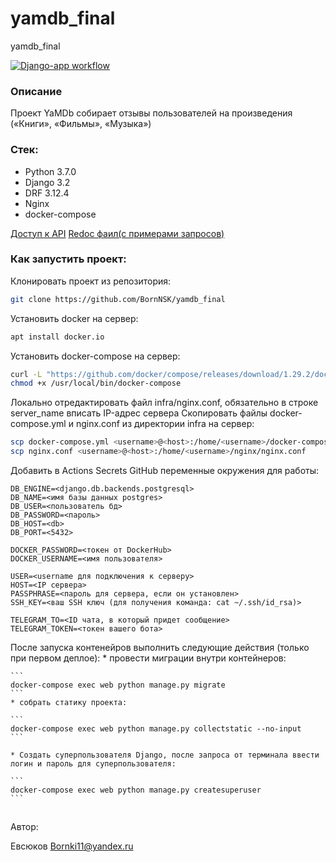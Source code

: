 # yamdb_final
yamdb_final

[![Django-app workflow](https://github.com/BornNSK/yamdb_final/actions/workflows/yamdb_workflow.yml/badge.svg)](https://github.com/BornNSK/yamdb_final/actions/workflows/yamdb_workflow.yml)

### Описание

Проект YaMDb собирает отзывы пользователей на произведения («Книги», «Фильмы», «Музыка»)

### Стек:
- Python 3.7.0
- Django 3.2
- DRF 3.12.4
- Nginx
- docker-compose

[Доступ к API](http://130.193.51.77/api/v1/)
[Redoc фаил(с примерами запросов)](http://130.193.51.77/redoc/)


### Как запустить проект:

Клонировать проект из репозитория:

```bash
git clone https://github.com/BornNSK/yamdb_final

```

Установить docker на сервер:

```bash
apt install docker.io 
```

Установить docker-compose на сервер:

```bash
curl -L "https://github.com/docker/compose/releases/download/1.29.2/docker-compose-$(uname -s)-$(uname -m)" -o /usr/local/bin/docker-compose
chmod +x /usr/local/bin/docker-compose
```

Локально отредактировать файл infra/nginx.conf, обязательно в строке server_name вписать IP-адрес сервера
Скопировать файлы docker-compose.yml и nginx.conf из директории infra на сервер:
```bash
scp docker-compose.yml <username>@<host>:/home/<username>/docker-compose.yml
scp nginx.conf <username>@<host>:/home/<username>/nginx/nginx.conf
```
Добавить в Actions Secrets GitHub переменные окружения для работы:

    
    DB_ENGINE=<django.db.backends.postgresql>
    DB_NAME=<имя базы данных postgres>
    DB_USER=<пользователь бд>
    DB_PASSWORD=<пароль>
    DB_HOST=<db>
    DB_PORT=<5432>
    
    DOCKER_PASSWORD=<токен от DockerHub>
    DOCKER_USERNAME=<имя пользователя>

    USER=<username для подключения к серверу>
    HOST=<IP сервера>
    PASSPHRASE=<пароль для сервера, если он установлен>
    SSH_KEY=<ваш SSH ключ (для получения команда: cat ~/.ssh/id_rsa)>

    TELEGRAM_TO=<ID чата, в который придет сообщение>
    TELEGRAM_TOKEN=<токен вашего бота>
    

После запуска контенейров выполнить следующие действия (только при первом деплое):
    * провести миграции внутри контейнеров:
    
    ```
    docker-compose exec web python manage.py migrate
    ```
    * собрать статику проекта:
    
    ```
    docker-compose exec web python manage.py collectstatic --no-input
    ```
    
    * Создать суперпользователя Django, после запроса от терминала ввести логин и пароль для суперпользователя:
    
    ```
    docker-compose exec web python manage.py createsuperuser
    ```
##
Автор:

Евсюков Bornki11@yandex.ru
